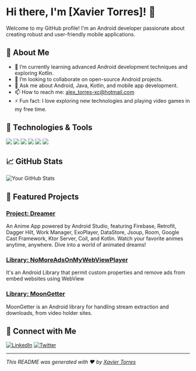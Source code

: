 # Hi there, I'm [Xavier Torres]! 👋

Welcome to my GitHub profile! I'm an Android developer passionate about creating robust and user-friendly mobile applications.

## 🚀 About Me

- 🌱 I’m currently learning advanced Android development techniques and exploring Kotlin.
- 👯 I’m looking to collaborate on open-source Android projects.
- 💬 Ask me about Android, Java, Kotlin, and mobile app development.
- 📫 How to reach me: [alex_torres-xc@hotmail.com](mailto:alex_torres-xc@hotmail.com)
- ⚡ Fun fact: I love exploring new technologies and playing video games in my free time.

## 🔧 Technologies & Tools

![](https://img.shields.io/badge/Code-Java-informational?style=flat&logo=java&logoColor=white&color=2bbc8a)
![](https://img.shields.io/badge/Code-Kotlin-informational?style=flat&logo=kotlin&logoColor=white&color=2bbc8a)
![](https://img.shields.io/badge/IDE-Android%20Studio-informational?style=flat&logo=android-studio&logoColor=white&color=2bbc8a)
![](https://img.shields.io/badge/Version%20Control-Git-informational?style=flat&logo=git&logoColor=white&color=2bbc8a)
![](https://img.shields.io/badge/Platform-Android-informational?style=flat&logo=android&logoColor=white&color=2bbc8a)
![](https://img.shields.io/badge/Database-SQLite-informational?style=flat&logo=sqlite&logoColor=white&color=2bbc8a)

## 📈 GitHub Stats

![Your GitHub Stats](https://github-readme-stats.vercel.app/api?username=darkryh&show_icons=true&hide_border=true&count_private=true&theme=radical)

## 🌟 Featured Projects

### [Project: Dreamer](https://github.com/darkryh/Dreamer)
An Anime App powered by Android Studio, featuring Firebase, Retrofit, Dagger Hilt, Work Manager, ExoPlayer, DataStore, Jsoup, Room, Google Cast Framework, Ktor Server, Coil, and Kotlin. Watch your favorite animes anytime, anywhere. Dive into a world of animated dreams! 

### [Library: NoMoreAdsOnMyWebViewPlayer](https://github.com/darkryh/NoMoreAdsOnMyWebViewPlayer)
It's an Android Library that permit custom properties and remove ads from embed websites using WebView

### [Library: MoonGetter](https://github.com/darkryh/MoonGetter)
MoonGetter is an Android library for handling stream extraction and downloads, from video holder sites.

## 🤝 Connect with Me

[![LinkedIn](https://img.shields.io/badge/LinkedIn-XavierTorres-informational?style=flat&logo=linkedin&logoColor=white&color=2bbc8a)](https://www.linkedin.com/in/xavier-alexander-torres-calderón-632798212/)
[![Twitter](https://img.shields.io/badge/Twitter-@Darkryh-informational?style=flat&logo=twitter&logoColor=white&color=2bbc8a)](https://x.com/Darkryh)

---

*This README was generated with ❤️ by [Xavier Torres](https://github.com/darkryh)*
